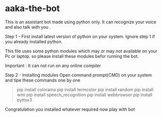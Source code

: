 # aaka-the-bot
This is an assistant bot made using python only. It can recognize your voice and also talk with you .

Step 1 - First install latest version of python on your system.
Ignore step 1  if you already installed python.

This file uses some python modules which may or may not available on your Pc or laptop.
so please install these modules befor running the bot.

Important : It can not run on any online compiler

Step 2 - Installing modules
Open command prompt(CMD) on your system and tipe these commands one by one
> pip install colorama
> pip install termcolor
> pip install random
> pip install wmi
> pip install speech_recognition
> pip install webbrowser
> pip install pyttsx3

Congratulation you installed whatever required now play with bot
